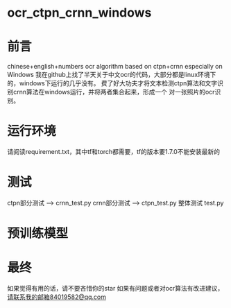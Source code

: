 # ocr_ctpn_crnn_windows
# 前言
chinese+english+numbers ocr algorithm based on ctpn+crnn especially on Windows
我在github上找了半天关于中文ocr的代码，大部分都是linux环境下的，windows下运行的几乎没有。
费了好大功夫才将文本检测ctpn算法和文字识别crnn算法在windows运行，并将两者集合起来，形成一个
对一张照片的ocr识别。
# 运行环境
请阅读requirement.txt，其中tf和torch都需要，tf的版本要1.7.0不能安装最新的
# 测试
ctpn部分测试 --> crnn_test.py
crnn部分测试 --> ctpn_test.py
整体测试 test.py
# 预训练模型
# 最终
如果觉得有用的话，请不要吝惜你的star
如果有问题或者对ocr算法有改进建议，请联系我的邮箱84019582@qq.com
